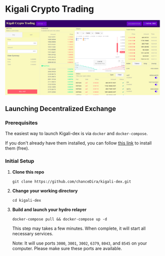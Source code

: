 
# Kigali Crypto Trading

![web-screen-shot](./assets/home-landing.png)



## Launching Decentralized Exchange

### Prerequisites

The easiest way to launch Kigali-dex is via `docker` and `docker-compose`.

If you don't already have them installed, you can follow [this link](https://docs.docker.com/compose/install/) to install them (free).

### Initial Setup

1.  **Clone this repo**

        git clone https://github.com/chanceDira/kigali-dex.git

1.  **Change your working directory**

        cd kigali-dex

1.  **Build and launch your hydro relayer**

        docker-compose pull && docker-compose up -d

    This step may takes a few minutes.
    When complete, it will start all necessary services.

    Note: It will use ports `3000`, `3001`, `3002`, `6379`, `8043`, and `8545` on your computer. Please make sure these ports are available.

